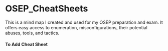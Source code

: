 # OSEP_CheatSheets
This is a mind map I created and used for my OSEP preparation and exam. It offers easy access to enumeration, misconfigurations, their potential abuses, tools, and tactics. 

#### To Add Cheat Sheet

